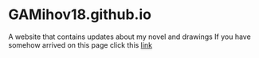 # GAMihov18.github.io
A website that contains updates about my novel and drawings
If you have somehow arrived on this page click this [link](https://gamihov18.github.io/HTML/index.html)